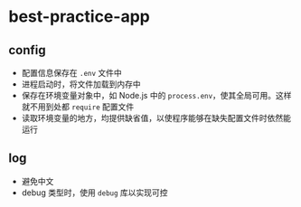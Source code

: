 # best-practice-app

## config

* 配置信息保存在 `.env` 文件中
* 进程启动时，将文件加载到内存中
* 保存在环境变量对象中，如 Node.js 中的 `process.env`，使其全局可用。这样就不用到处都 `require` 配置文件
* 读取环境变量的地方，均提供缺省值，以使程序能够在缺失配置文件时依然能运行

## log

* 避免中文
* debug 类型时，使用 `debug` 库以实现可控

